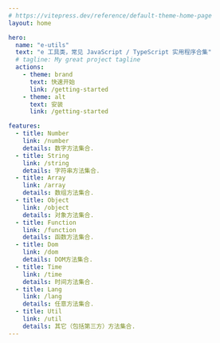 ```yaml
---
# https://vitepress.dev/reference/default-theme-home-page
layout: home

hero:
  name: "e-utils"
  text: "e 工具类，常见 JavaScript / TypeScript 实用程序合集"
  # tagline: My great project tagline
  actions:
    - theme: brand
      text: 快速开始
      link: /getting-started
    - theme: alt
      text: 安装
      link: /getting-started

features:
  - title: Number
    link: /number
    details: 数字方法集合.
  - title: String
    link: /string
    details: 字符串方法集合.
  - title: Array
    link: /array
    details: 数组方法集合.
  - title: Object
    link: /object
    details: 对象方法集合.
  - title: Function
    link: /function
    details: 函数方法集合.
  - title: Dom
    link: /dom
    details: DOM方法集合.
  - title: Time
    link: /time
    details: 时间方法集合.
  - title: Lang
    link: /lang
    details: 任意方法集合.
  - title: Util
    link: /util
    details: 其它（包括第三方）方法集合.
---
```



